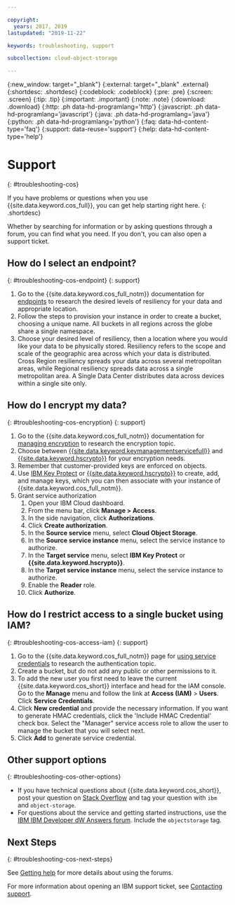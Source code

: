 ```yaml
---

copyright:
  years: 2017, 2019
lastupdated: "2019-11-22"

keywords: troubleshooting, support

subcollection: cloud-object-storage

---
```

{:new_window: target="_blank"}
{:external: target="_blank" .external}
{:shortdesc: .shortdesc}
{:codeblock: .codeblock}
{:pre: .pre}
{:screen: .screen}
{:tip: .tip}
{:important: .important}
{:note: .note}
{:download: .download} 
{:http: .ph data-hd-programlang='http'} 
{:javascript: .ph data-hd-programlang='javascript'} 
{:java: .ph data-hd-programlang='java'} 
{:python: .ph data-hd-programlang='python'}
{:faq: data-hd-content-type='faq'}
{:support: data-reuse='support'}
{:help: data-hd-content-type='help'}

# Support
{: #troubleshooting-cos}

If you have problems or questions when you use {{site.data.keyword.cos_full}}, you can get help starting right here. 
{: .shortdesc}

Whether by searching for information or by asking questions through a forum, you can find what you need. If you don't, you can also open a support ticket.

## How do I select an endpoint?
{: #troubleshooting-cos-endpoint}
{: support}

1. Go to the {{site.data.keyword.cos_full_notm}} documentation for [endpoints](/docs/cloud-object-storage?topic=cloud-object-storage-getting-started) to research the desired levels of resiliency for your data and appropriate location.
1. Follow the steps to provision your instance in order to create a bucket, choosing a unique name. All buckets in all regions across the globe share a single namespace.
1. Choose your desired level of resiliency, then a location where you would like your data to be physically stored. Resiliency refers to the scope and scale of the geographic area across which your data is distributed. Cross Region resiliency spreads your data across several metropolitan areas, while Regional resiliency spreads data across a single metropolitan area. A Single Data Center distributes data across devices within a single site only.

## How do I encrypt my data?
{: #troubleshooting-cos-encryption}
{: support}

1. Go to the {{site.data.keyword.cos_full_notm}} documentation for [managing encryption](/docs/services/cloud-object-storage?topic=cloud-object-storage-encryption) to research the encryption topic.
1. Choose between [{{site.data.keyword.keymanagementservicefull}}](/docs/services/key-protect?topic=key-protect-about) and [{{site.data.keyword.hscrypto}}](/docs/services/hs-crypto?topic=hs-crypto-overview) for your encryption needs.
 1. Remember that customer-provided keys are enforced on objects.
 1. Use [IBM Key Protect](/docs/services/key-protect?topic=key-protect-about) or [{{site.data.keyword.hscrypto}}](/docs/services/hs-crypto?topic=hs-crypto-overview) to create, add, and manage keys, which you can then associate with your instance of {{site.data.keyword.cos_full_notm}}.
 1. Grant service authorization
     1. Open your IBM Cloud dashboard.
     1. From the menu bar, click **Manage > Access**.
     1. In the side navigation, click **Authorizations**.
     1. Click **Create authorization**.
     1. In the **Source service** menu, select **Cloud Object Storage**.
     1. In the **Source service instance** menu, select the service instance to authorize.
     1. In the **Target service** menu, select **IBM Key Protect** or **{{site.data.keyword.hscrypto}}**.
     1. In the **Target service instance** menu, select the service instance to authorize.
     1. Enable the **Reader** role.
     1. Click **Authorize**.


## How do I restrict access to a single bucket using IAM?
{: #troubleshooting-cos-access-iam}
{: support}

1. Go to the {{site.data.keyword.cos_full_notm}} page for [using service credentials](/docs/cloud-object-storage?topic=cloud-object-storage-service-credentials#service-credentials-bucket) to research the authentication topic.
1. Create a bucket, but do not add any public or other permissions to it.
1. To add the new user you first need to leave the current {{site.data.keyword.cos_short}} interface and head for the IAM console. Go to the **Manage** menu and follow the link at **Access (IAM)** > **Users**. Click **Service Credentials**.
1. Click **New credential** and provide the necessary information. If you want to generate HMAC credentials, click the 'Include HMAC Credential' check box. Select the "Manager" service access role to allow the user to manage the bucket that you will select next.
1. Click **Add** to generate service credential.


## Other support options
{: #troubleshooting-cos-other-options}

* If you have technical questions about {{site.data.keyword.cos_short}}, post your question on [Stack Overflow](https://stackoverflow.com/search?q=object-storage+ibm) and tag your question with `ibm` and `object-storage`.
* For questions about the service and getting started instructions, use the [IBM IBM Developer dW Answers forum](https://developer.ibm.com/answers/topics/objectstorage/). Include the  `objectstorage` tag.

## Next Steps
{: #troubleshooting-cos-next-steps}

See [Getting help](/docs/get-support?topic=get-support-getting-customer-support) for more details about using the forums.

For more information about opening an IBM support ticket, see [Contacting support](/docs/get-support?topic=get-support-getting-customer-support).
